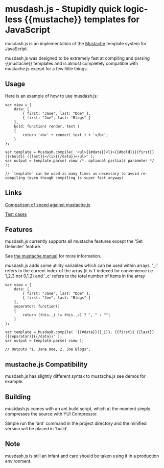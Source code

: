 # musdash.js - Stupidly quick logic-less {{mustache}} templates for JavaScript

musdash.js is an implementation of the [Mustache](http://mustache.github.com/) template system for JavaScript.

musdash.js was designed to be extremely fast at compiling and parsing {{mustache}} templates and is almost completely compatible with mustache.js except for a few little things.

## Usage

Here is an example of how to use musdash.js:

	var view = {
		data: [ 
			{ first: "Jane", last: "Doe" }, 
			{ first: "Joe", last: "Blogs" }
		],
		bold: function( render, text )
		{
			return '<b>' + render( text ) + '</b>';
		}
	};

	var template = Musdash.compile( '<ul>{{#data}}<li>{{#bold}}{{first}}{{/bold}} {{last}}</li>{{/data}}</ul>' );
	var output = template.parse( view /*, optional partials parameter */ );

	// `template` can be used as many times as necessary to avoid re-compiling (even though compiling is super fast anyway)

## Links

[Comparison of speed against mustache.js](http://jsperf.com/musdash-js-vs-mustache-js/4)
	
[Test cases](http://tocsick.github.com/musdash.js/test)

## Features

musdash.js currently supports all mustache features except the 'Set Delimiter' feature.

See [the mustache manual](http://mustache.github.com/mustache.5.html) for more information.

musdash.js adds some utility variables which can be used within arrays, '_i' refers to the current index of the array (it is 1-indexed for convenience i.e. 1,2,3 not 0,1,2) and '_c' refers to the total number of items in the array

	var view = {
		data: [ 
			{ first: "Jane", last: "Doe" }, 
			{ first: "Joe", last: "Blogs" }
		],
		separator: function()
		{
			return (this._i != this._c) ? ", " : "";
		}
	};
	
	var template = Musdash.compile( '{{#data}}{{_i}}. {{first}} {{last}}{{separator}}{{/data}}' );
	var output = template.parse( view );
	
	// Outputs "1. Jane Doe, 2. Joe Blogs";

## mustache.js Compatibility

musdash.js has slightly different syntax to mustache.js see demos for example.

## Building

mustdash.js comes with an ant build script, which at the moment simply compresses the source with YUI Compressor.

Simple run the 'ant' command in the project directory and the minified version will be placed in 'build'.

## Note

musdash.js is still an infant and care should be taken using it in a production environment.
